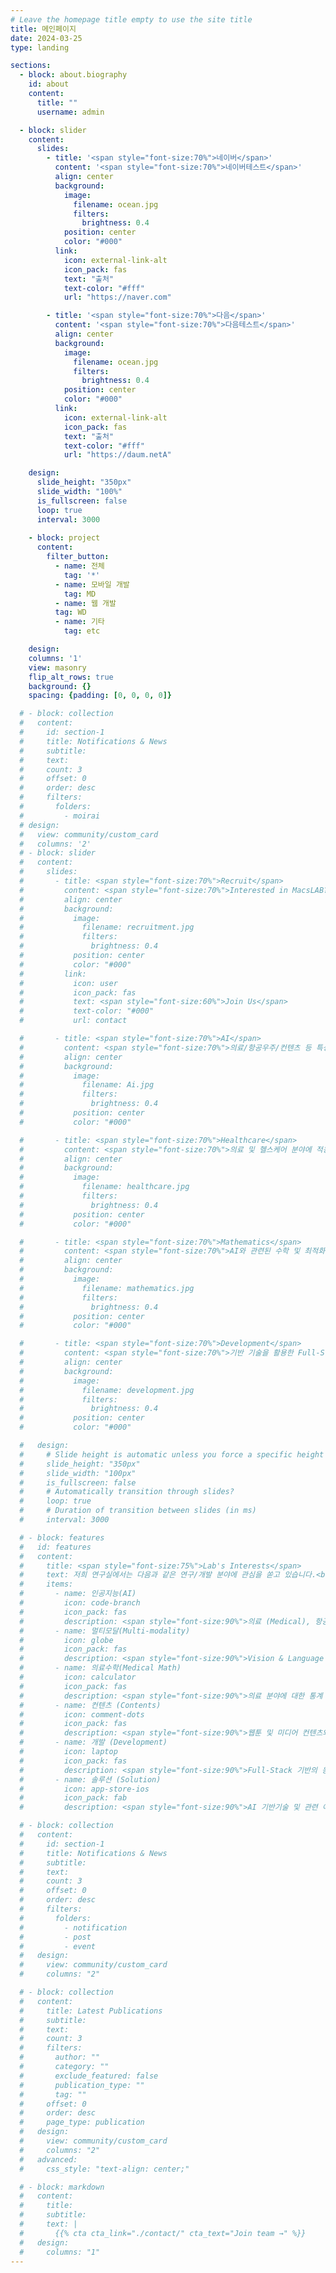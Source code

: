 ```yaml
---
# Leave the homepage title empty to use the site title
title: 메인페이지
date: 2024-03-25
type: landing

sections:
  - block: about.biography
    id: about
    content:
      title: ""
      username: admin

  - block: slider
    content:
      slides:
        - title: '<span style="font-size:70%">네이버</span>'
          content: '<span style="font-size:70%">네이버테스트</span>'
          align: center
          background:
            image:
              filename: ocean.jpg
              filters:
                brightness: 0.4
            position: center
            color: "#000"
          link:
            icon: external-link-alt
            icon_pack: fas
            text: "출처"
            text-color: "#fff"
            url: "https://naver.com"

        - title: '<span style="font-size:70%">다음</span>'
          content: '<span style="font-size:70%">다음테스트</span>'
          align: center
          background:
            image:
              filename: ocean.jpg
              filters:
                brightness: 0.4
            position: center
            color: "#000"
          link:
            icon: external-link-alt
            icon_pack: fas
            text: "출처"
            text-color: "#fff"
            url: "https://daum.netA"

    design:
      slide_height: "350px"
      slide_width: "100%"
      is_fullscreen: false
      loop: true
      interval: 3000
    
    - block: project
      content:
        filter_button:
          - name: 전체
            tag: '*'
          - name: 모바일 개발
            tag: MD
          - name: 웹 개발
          tag: WD
          - name: 기타
            tag: etc

    design:
    columns: '1'
    view: masonry
    flip_alt_rows: true
    background: {}
    spacing: {padding: [0, 0, 0, 0]}

  # - block: collection
  #   content:
  #     id: section-1
  #     title: Notifications & News
  #     subtitle:
  #     text:
  #     count: 3
  #     offset: 0
  #     order: desc
  #     filters:
  #       folders:
  #         - moirai
  # design:
  #   view: community/custom_card
  #   columns: '2'
  # - block: slider
  #   content:
  #     slides:
  #       - title: <span style="font-size:70%">Recruit</span>
  #         content: <span style="font-size:70%">Interested in MacsLAB?</span>
  #         align: center
  #         background:
  #           image:
  #             filename: recruitment.jpg
  #             filters:
  #               brightness: 0.4
  #           position: center
  #           color: "#000"
  #         link:
  #           icon: user
  #           icon_pack: fas
  #           text: <span style="font-size:60%">Join Us</span>
  #           text-color: "#000"
  #           url: contact

  #       - title: <span style="font-size:70%">AI</span>
  #         content: <span style="font-size:70%">의료/항공우주/컨텐츠 등 특성화 분야에 적용 가능한 AI 기술 개발<span style="font-size:70%">
  #         align: center
  #         background:
  #           image:
  #             filename: Ai.jpg
  #             filters:
  #               brightness: 0.4
  #           position: center
  #           color: "#000"

  #       - title: <span style="font-size:70%">Healthcare</span>
  #         content: <span style="font-size:70%">의료 및 헬스케어 분야에 적용 가능한 AI 기술 개발</span>
  #         align: center
  #         background:
  #           image:
  #             filename: healthcare.jpg
  #             filters:
  #               brightness: 0.4
  #           position: center
  #           color: "#000"

  #       - title: <span style="font-size:70%">Mathematics</span>
  #         content: <span style="font-size:70%">AI와 관련된 수학 및 최적화 이론 연구</span>
  #         align: center
  #         background:
  #           image:
  #             filename: mathematics.jpg
  #             filters:
  #               brightness: 0.4
  #           position: center
  #           color: "#000"

  #       - title: <span style="font-size:70%">Development</span>
  #         content: <span style="font-size:70%">기반 기술을 활용한 Full-Stack 어플리케이션 개발</span>
  #         align: center
  #         background:
  #           image:
  #             filename: development.jpg
  #             filters:
  #               brightness: 0.4
  #           position: center
  #           color: "#000"

  #   design:
  #     # Slide height is automatic unless you force a specific height (e.g. '400px')
  #     slide_height: "350px"
  #     slide_width: "100px"
  #     is_fullscreen: false
  #     # Automatically transition through slides?
  #     loop: true
  #     # Duration of transition between slides (in ms)
  #     interval: 3000

  # - block: features
  #   id: features
  #   content:
  #     title: <span style="font-size:75%">Lab's Interests</span>
  #     text: 저희 연구실에서는 다음과 같은 연구/개발 분야에 관심을 쏟고 있습니다.<br><br><br><br>
  #     items:
  #       - name: 인공지능(AI)
  #         icon: code-branch
  #         icon_pack: fas
  #         description: <span style="font-size:90%">의료 (Medical), 항공우주 (Aerospace), 컨텐츠 (Contents) 등 다양한 특성화 분야에 적응형 AI 기술 적용.</span><br><br>
  #       - name: 멀티모달(Multi-modality)
  #         icon: globe
  #         icon_pack: fas
  #         description: <span style="font-size:90%">Vision & Language 분야의 기반 AI 기술 개발 및 관련 응용 어플리케이션에 기술 적용.</span><br><br>
  #       - name: 의료수학(Medical Math)
  #         icon: calculator
  #         icon_pack: fas
  #         description: <span style="font-size:90%">의료 분야에 대한 통계 분석 수행 및 의료 질병에 대한 수학적인 모델링 관련 연구 수행.</span><br><br>
  #       - name: 컨텐츠 (Contents)
  #         icon: comment-dots
  #         icon_pack: fas
  #         description: <span style="font-size:90%">웹툰 및 미디어 컨텐츠와 관련된 AI 기반 기술 개발 및 고도화.</span><br><br>
  #       - name: 개발 (Development)
  #         icon: laptop
  #         icon_pack: fas
  #         description: <span style="font-size:90%">Full-Stack 기반의 응용 어플리케이션 개발.</span><br><br>
  #       - name: 솔루션 (Solution)
  #         icon: app-store-ios
  #         icon_pack: fab
  #         description: <span style="font-size:90%">AI 기반기술 및 관련 어플리케이션에 적용을 통한 통합 솔루션 개발!</span><br><br>

  # - block: collection
  #   content:
  #     id: section-1
  #     title: Notifications & News
  #     subtitle:
  #     text:
  #     count: 3
  #     offset: 0
  #     order: desc
  #     filters:
  #       folders:
  #         - notification
  #         - post
  #         - event
  #   design:
  #     view: community/custom_card
  #     columns: "2"

  # - block: collection
  #   content:
  #     title: Latest Publications
  #     subtitle:
  #     text:
  #     count: 3
  #     filters:
  #       author: ""
  #       category: ""
  #       exclude_featured: false
  #       publication_type: ""
  #       tag: ""
  #     offset: 0
  #     order: desc
  #     page_type: publication
  #   design:
  #     view: community/custom_card
  #     columns: "2"
  #   advanced:
  #     css_style: "text-align: center;"

  # - block: markdown
  #   content:
  #     title:
  #     subtitle:
  #     text: |
  #       {{% cta cta_link="./contact/" cta_text="Join team →" %}}
  #   design:
  #     columns: "1"
---
```

